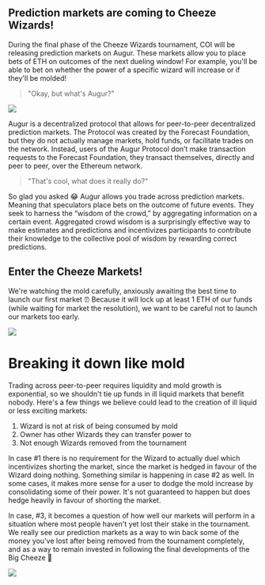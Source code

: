 

## Prediction markets are coming to Cheeze Wizards!

During the final phase of the Cheeze Wizards tournament, COI will be releasing prediction markets on Augur. These markets allow you to place bets of ETH on outcomes of the next dueling window! For example, you'll be able to bet on whether the power of a specific wizard will increase or if they'll be molded!

> "Okay, but what's Augur?"

![](https://cheezeofinsight.com/img/augur-logo.svg)

Augur is a decentralized protocol that allows for peer-to-peer decentralized prediction markets. The Protocol was created by the Forecast Foundation, but they do not actually manage markets, hold funds, or facilitate trades on the network. Instead, users of the Augur Protocol don’t make transaction requests to the Forecast Foundation, they transact themselves, directly and peer to peer, over the Ethereum network.

> "That's cool, what does it really do?"

So glad you asked 😂 Augur allows you trade across prediction markets. Meaning that speculators place bets on the outcome of future events. They seek to harness the “wisdom of the crowd,” by aggregating information on a certain event. Aggregated crowd wisdom is a surprisingly effective way to make estimates and predictions and incentivizes participants to contribute their knowledge to the collective pool of wisdom by rewarding correct predictions.

## Enter the Cheeze Markets!

We're watching the mold carefully, anxiously awaiting the best time to launch our first market ⏰ Because it will lock up at least 1 ETH of our funds (while waiting for market the resolution), we want to be careful not to launch our markets too early.

![](https://github.com/Cheeze-Of-Insight/coi-blog/blob/master/posts/nov19_2019/assets/escrow.png)


# Breaking it down like mold

Trading across peer-to-peer requires liquidity and mold growth is exponential, so we shouldn't tie up funds in ill liquid markets that benefit nobody. Here's a few things we believe could lead to the creation of ill liquid or less exciting markets:

1. Wizard is not at risk of being consumed by mold
2. Owner has other Wizards they can transfer power to 
3. Not enough Wizards removed from the tournament 

In case #1 there is no requirement for the Wizard to actually duel which incentivizes shorting the market, since the market is hedged in favour of the Wizard doing nothing. Something similar is happening in case #2 as well. In some cases, it makes more sense for a user to dodge the mold increase by consolidating some of their power. It's not guaranteed to happen but does hedge heavily in favour of shorting the market. 

In case, #3, it becomes a question of how well our markets will perform in a situation where most people haven't yet lost their stake in the tournament. We really see our prediction markets as a way to win back some of the money you've lost after being removed from the tournament completely, and as a way to remain invested in following the final developments of the Big Cheeze 🧀

![](https://miro.medium.com/max/6250/1*4P0y4YTF1We7-H6_fi-uOQ.png)









